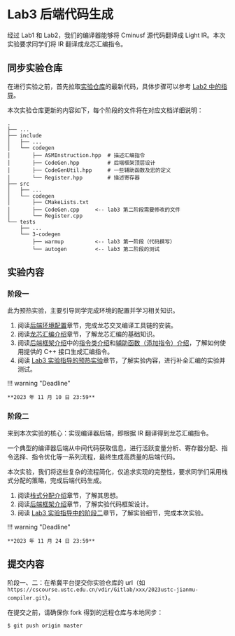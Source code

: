 

# Lab3 后端代码生成

经过 Lab1 和 Lab2，我们的编译器能够将 Cminusf 源代码翻译成 Light IR。本次实验要求同学们将 IR 翻译成龙芯汇编指令。

## 同步实验仓库

在进行实验之前，首先拉取[实验仓库](https://cscourse.ustc.edu.cn/vdir/Gitlab/compiler_staff/2023ustc-jianmu-compiler)的最新代码，具体步骤可以参考 [Lab2 中的指导](../lab2/index.md#实验要求)。

本次实验仓库更新的内容如下，每个阶段的文件将在对应文档详细说明：

```
.
├── ...
├── include
│   ├── ...
│   └── codegen
│       ├── ASMInstruction.hpp  # 描述汇编指令
│       ├── CodeGen.hpp         # 后端框架顶层设计
│       ├── CodeGenUtil.hpp     # 一些辅助函数及宏的定义
│       └── Register.hpp        # 描述寄存器
├── src
│   ├── ...
│   └── codegen
│       ├── CMakeLists.txt
│       ├── CodeGen.cpp     <-- lab3 第二阶段需要修改的文件
│       └── Register.cpp
└── tests
    ├── ...
    └── 3-codegen
        ├── warmup			<-- lab3 第一阶段（代码撰写）
        └── autogen			<-- lab3 第二阶段的测试
```

## 实验内容

<!--TODO 预估时间-->

### 阶段一

此为预热实验，主要引导同学完成环境的配置并学习相关知识。

1. 阅读[后端环境配置](./environment.md)章节，完成龙芯交叉编译工具链的安装。
2. 阅读[龙芯汇编介绍](../common/asm_intro.md)章节，了解龙芯汇编的基础知识。
3. 阅读[后端框架介绍](framework.md)中的[指令类介绍](framework.md/#指令类)和[辅助函数（添加指令）介绍](framework.md/#append_inst)，了解如何使用提供的 C++ 接口生成汇编指令。
4. 阅读 [Lab3 实验指导的预热实验](./guidance.md#阶段一预热实验)章节，了解实验内容，进行补全汇编的实验并测试。

!!! warning "Deadline"

    **2023 年 11 月 10 日 23:59**

### 阶段二

来到本次实验的核心：实现编译器后端，即根据 IR 翻译得到龙芯汇编指令。

一个典型的编译器后端从中间代码获取信息，进行活跃变量分析、寄存器分配、指令选择、指令优化等一系列流程，最终生成高质量的后端代码。

本次实验，我们将这些复杂的流程简化，仅追求实现的完整性，要求同学们采用栈式分配的策略，完成后端代码生成。

1. 阅读[栈式分配介绍](stack_allocation.md)章节，了解其思想。
2. 阅读[后端框架介绍](framework.md)章节，了解实验代码框架设计。
3. 阅读 [Lab3 实验指导中的阶段二](./guidance.md/#阶段二编译器后端)章节，了解实验细节，完成本次实验。

!!! warning "Deadline"

    **2023 年 11 月 24 日 23:59**

## 提交内容

阶段一、二：在希冀平台提交你实验仓库的 url（如 `https://cscourse.ustc.edu.cn/vdir/Gitlab/xxx/2023ustc-jianmu-compiler.git`）。

在提交之前，请确保你 fork 得到的远程仓库与本地同步：

```shell
$ git push origin master
```
